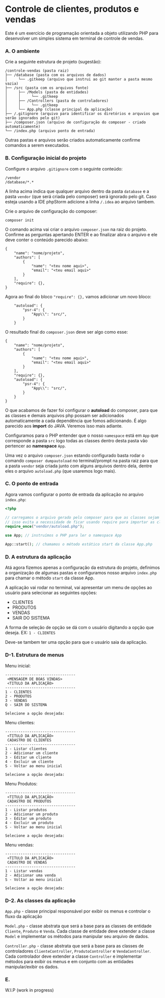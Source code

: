 # Controle de clientes, produtos e vendas

Este é um exercício de programação orientada a objeto utilizando PHP para desenvolver um simples sistema em terminal de controle de vendas.

### A. O ambiente

Crie a seguinte estrutura de projeto (sugestão):

```
/controle-vendas (pasta raiz)
├── /database (pasta com os arquivos de dados)
│     └── .gitkeep (arquivo que instrui ao git manter a pasta mesmo vazia)
├── /src (pasta com os arquivos fonte)
│     ├── /Models (pasta de entidades)
│     │     └── .gitkeep 
│     ├── /Controllers (pasta de controladores)
│     │     └── .gitkeep 
│     └── App.php (classe principal da aplicação)
├── /.gitignore (arquivo para identificar os diretórios e arquvios que serão ignorados pelo git)
├── /composer.json (arquivo de configuração do composer - criado automaticamente)
└── /index.php (arquivo ponto de entrada)
```

Outras pastas e arquivos serão criados automaticamente confirme comandos a serem executados.

### B. Configuração inicial do projeto

Configure o arquivo `.gitignore` com o seguinte conteúdo:

```
/vendor
/database/*.*
``` 

A linha acima indica que qualquer arquivo dentro da pasta `database` e a pasta `vendor` (que será criada pelo composer) será ignorado pelo git. 
Caso esteja usando a IDE phpStorm adicione a linha `/.idea` ao arquivo tambem.

Crie o arquivo de configuração do composer:

```
composer init
```

O comando acima vai criar o arquivo `composer.json` na raiz do projeto. Confirme as perguntas apertando ENTER e ao finalizar abra o arquivo e ele
deve conter o conteúdo parecido abaixo:

```
{
    "name": "nome/projeto",
    "authors": [
        {
            "name": "<teu nome aqui>",
            "email": "<teu email aqui>"
        }
    ],
    "require": {},
}
```

Agora ao final do bloco `"require": {},` vamos adicionar um novo bloco:

```
    "autoload": {
        "psr-4": {
            "App\\": "src/",
        }
    }
```

O resultado final do `composer.json` deve ser algo como esse:

```
{
    "name": "nome/projeto",
    "authors": [
        {
            "name": "<teu nome aqui>",
            "email": "<teu email aqui>"
        }
    ],
    "require": {},
    "autoload": {
        "psr-4": {
            "App\\": "src/",
        }
    }
}
```

O que acabamos de fazer foi configurar o **autoload** do composer, para que as classes e demais arquivos php possam ser adicionados automaticamente a cada
dependência que fomos adicionando. É algo parecido aos **import** do JAVA. Veremos isso mais adiante.

Configuramos para o PHP entender que o nosso `namespace` está em `App` que corresponde a pasta `src` logo todas as classes dentro desta pasta vão pertencer
ao **namespace** `App`.

Uma vez o arquivo `composer.json` estando configurado basta rodar o comando `composer dumpautoload` no terminal/prompt na pasta raiz para que a pasta `vendor` seja
criada junto com alguns arquivos dentro dela, dentre eles o arquivo `autoload.php` (que usaremos logo mais).

### C. O ponto de entrada 

Agora vamos configurar o ponto de entrada da aplicação no arquivo `index.php`:

```php
<?php

// carregamos o arquivo gerado pelo composer para que as classes sejam identificadas quando usadas
// isso evita a necessidade de ficar usando require para importar as classes dentro de outras classes
require_once("vendor/autoload.php"); 

use App; // instruímos o PHP para ler o namespace App

App::start(); // chamamos o método estático start da classe App.php

```

### D. A estrutura da aplicação

Atá agora fizemos apenas a configuração da estrutura do projeto, definimos a organização de algumas pastas e configuramos nosso arquivo `index.php` para 
chamar o método `start` da classe App.

A aplicação vai rodar no terminal, vai apresentar um menu de opções ao usuário para selecionar as seguintes opções:

- CLIENTES
- PRODUTOS
- VENDAS
- SAIR DO SISTEMA

A forma de seleção de opção se dá com o usuário digitando a opção que deseja. EX: `1 - CLIENTES`

Deve-se tambem ter uma opção para que o usuário saia da aplicação.

### D-1. Estrutura de menus

Menu inicial:

```
--------------------------------
 <MENSAGEM DE BOAS VINDAS>
 <TITULO DA APLICAÇÃO>
--------------------------------
1 - CLIENTES
2 - PRODUTOS
3 - VENDAS
Q - SAIR DO SISTEMA

Selecione a opção desejada: 
```

Menu clientes:

```
--------------------------------
 <TITULO DA APLICAÇÃO>
 CADASTRO DE CLIENTES
--------------------------------
1 - Listar clientes
2 - Adicionar um cliente
3 - Editar um cliente
4 - Excluir um cliente
S - Voltar ao menu inicial

Selecione a opção desejada: 
```

Menu Produtos:

```
--------------------------------
 <TITULO DA APLICAÇÃO>
 CADASTRO DE PRODUTOS
--------------------------------
1 - Listar produtos
2 - Adicionar um produto
3 - Editar um produto
4 - Excluir um produto
S - Voltar ao menu inicial

Selecione a opção desejada: 
```

Menu vendas:

```
--------------------------------
 <TITULO DA APLICAÇÃO>
 CADASTRO DE VENDAS
--------------------------------
1 - Listar vendas
2 - Adicionar uma venda
S - Voltar ao menu inicial

Selecione a opção desejada: 
```

### D-2. As classes da aplicação

`App.php` - classe principal responsável por exibir os menus e controlar o fluxo da aplicação

`Model.php` - classe abstrata que será a base para as classes de entidade `Cliente`, `Produto` e `Venda`. Cada classe de entidade deve extender a classe `Model`
e implementar os métodos para manipular seu arquivo de dados.

`Controller.php` - classe abstrata que será a base para as classes de controladores `ClienteController`, `ProdutoController` e `VendaController`. Cada controlador
deve extender a classe `Controller` e implementar métodos para exibir os menus e em conjunto com as entidades manipular/exibir os dados.

### E. 

W.I.P (work in progress)


